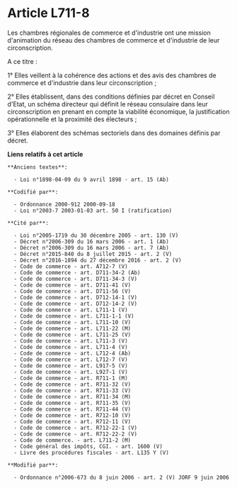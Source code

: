 # Article L711-8

Les chambres régionales de commerce et d'industrie ont une mission d'animation du réseau des chambres de commerce et
d'industrie de leur circonscription.

A ce titre :

1° Elles veillent à la cohérence des actions et des avis des chambres de commerce et d'industrie dans leur circonscription ;

2° Elles établissent, dans des conditions définies par décret en Conseil d'Etat, un schéma directeur qui définit le réseau
consulaire dans leur circonscription en prenant en compte la viabilité économique, la justification opérationnelle et la
proximité des électeurs ;

3° Elles élaborent des schémas sectoriels dans des domaines définis par décret.

**Liens relatifs à cet article**

	**Anciens textes**:

	  - Loi n°1898-04-09 du 9 avril 1898 - art. 15 (Ab)

	**Codifié par**:

	  - Ordonnance 2000-912 2000-09-18
	  - Loi n°2003-7 2003-01-03 art. 50 I (ratification)

	**Cité par**:

	  - Loi n°2005-1719 du 30 décembre 2005 - art. 130 (V)
	  - Décret n°2006-309 du 16 mars 2006 - art. 1 (Ab)
	  - Décret n°2006-309 du 16 mars 2006 - art. 7 (Ab)
	  - Décret n°2015-840 du 8 juillet 2015 - art. 2 (V)
	  - Décret n°2016-1894 du 27 décembre 2016 - art. 2 (V)
	  - Code de commerce - art. A712-7 (V)
	  - Code de commerce - art. D711-34-2 (Ab)
	  - Code de commerce - art. D711-34-3 (V)
	  - Code de commerce - art. D711-41 (V)
	  - Code de commerce - art. D711-56 (V)
	  - Code de commerce - art. D712-14-1 (V)
	  - Code de commerce - art. D712-14-2 (V)
	  - Code de commerce - art. L711-1 (V)
	  - Code de commerce - art. L711-1-1 (V)
	  - Code de commerce - art. L711-10 (V)
	  - Code de commerce - art. L711-22 (M)
	  - Code de commerce - art. L711-25 (V)
	  - Code de commerce - art. L711-3 (V)
	  - Code de commerce - art. L711-4 (V)
	  - Code de commerce - art. L712-4 (Ab)
	  - Code de commerce - art. L712-7 (V)
	  - Code de commerce - art. L917-5 (V)
	  - Code de commerce - art. L927-1 (V)
	  - Code de commerce - art. R711-1 (M)
	  - Code de commerce - art. R711-32 (V)
	  - Code de commerce - art. R711-33 (V)
	  - Code de commerce - art. R711-34 (M)
	  - Code de commerce - art. R711-35 (V)
	  - Code de commerce - art. R711-44 (V)
	  - Code de commerce - art. R712-10 (V)
	  - Code de commerce - art. R712-11 (V)
	  - Code de commerce - art. R712-22-1 (V)
	  - Code de commerce - art. R712-22-2 (V)
	  - Code de commerce. - art. L711-2 (M)
	  - Code général des impôts, CGI. - art. 1600 (V)
	  - Livre des procédures fiscales - art. L135 Y (V)

	**Modifié par**:

	  - Ordonnance n°2006-673 du 8 juin 2006 - art. 2 (V) JORF 9 juin 2006
